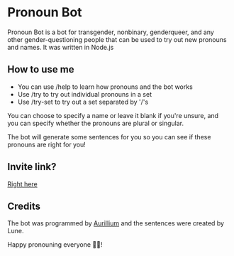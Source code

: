 # Pronoun Bot

Pronoun Bot is a bot for transgender, nonbinary, genderqueer, and any other gender-questioning people that can be used to try out new pronouns and names. It was written in Node.js

## How to use me

- You can use /help to learn how pronouns and the bot works
- Use /try to try out individual pronouns in a set
- Use /try-set to try out a set separated by '/'s

You can choose to specify a name or leave it blank if you're unsure, and you can specify whether the pronouns are plural or singular.

The bot will generate some sentences for you so you can see if these pronouns are right for you!


## Invite link?

[Right here](https://discord.com/api/oauth2/authorize?client_id=983907393823969312&permissions=2147483648&scope=bot)

## Credits

The bot was programmed by [Aurillium](github.com/Aurillium) and the sentences were created by Lune.

Happy pronouning everyone 🏳️‍⚧️!
